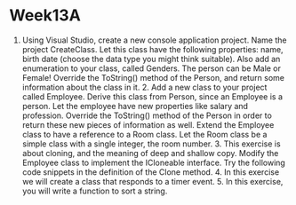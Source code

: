 # Week13A
1. Using Visual Studio, create a new console application project. Name the project CreateClass.  Let this class have the following properties: name, birth date (choose the data type you might think suitable).  Also add an enumeration to your class, called Genders. The person can be Male or Female!  Override the ToString() method of the Person, and return some information about the class in it. 2. Add a new class to your project called Employee. Derive this class from Person, since an  Employee is a person. Let the employee have new properties like salary and profession.  Override the ToString() method of the Person in order to return these new pieces of information as well.  Extend the Employee class to have a reference to a Room class. Let the Room class be a simple class with a single integer, the room number. 3. This exercise is about cloning, and the meaning of deep and shallow copy. Modify the Employee class to implement the ICloneable interface. Try the following code snippets in the definition of the Clone method. 4. In this exercise we will create a class that responds to a timer event. 5. In this exercise, you will write a function to sort a string.
